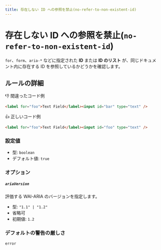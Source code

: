 ```yaml
---
title: 存在しない ID への参照を禁止(no-refer-to-non-existent-id)
---
```


# 存在しない ID への参照を禁止(`no-refer-to-non-existent-id`)

`for`、`form`、`aria-*` などに指定された **ID** または **ID のリスト** が、同じドキュメント内に存在する ID を参照しているかどうかを確認します。

## ルールの詳細

👎 間違ったコード例

```html
<label for="foo">Text Field</label><input id="bar" type="text" />
```

👍 正しいコード例

```html
<label for="foo">Text Field</label><input id="foo" type="text" />
```

### 設定値

- 型: `boolean`
- デフォルト値: `true`

### オプション

##### `ariaVersion`

評価する WAI-ARIA のバージョンを指定します。

- 型: `"1.1" | "1.2"`
- 省略可
- 初期値: `1.2`

### デフォルトの警告の厳しさ

`error`
